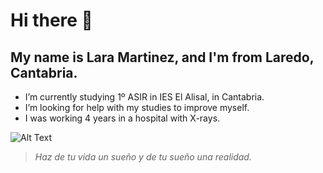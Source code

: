 # Hi there 👋
## My name is Lara Martinez, and I'm from Laredo, Cantabria.


*  I’m currently studying 1º ASIR in IES El Alisal, in Cantabria.
*  I’m looking for help with my studies to improve myself.
*  I was working 4 years in a hospital with X-rays.

![Alt Text](https://www.psicologosantacoloma.es/wp-content/uploads/2015/11/felicidad.jpg)

>*Haz de tu vida un sueño
>y de tu sueño una realidad.* 

